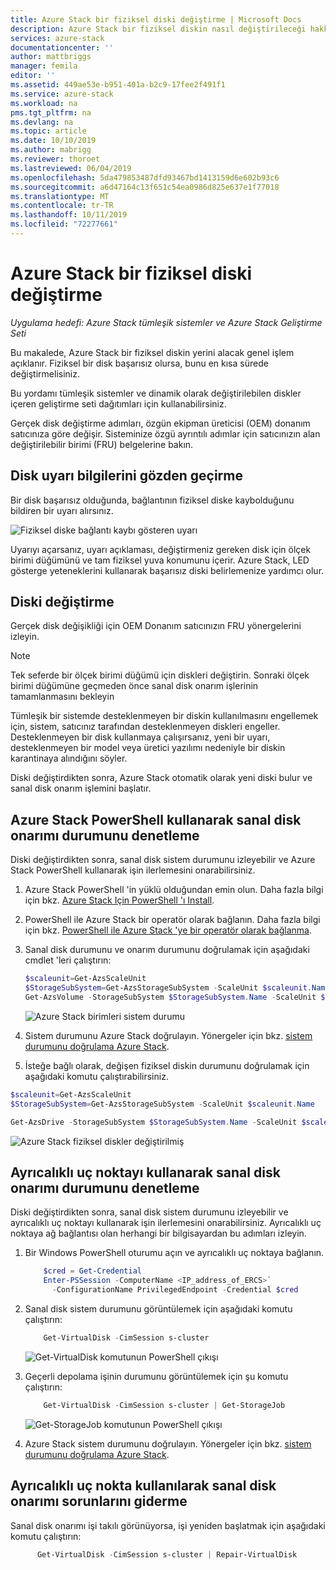 ```yaml
---
title: Azure Stack bir fiziksel diski değiştirme | Microsoft Docs
description: Azure Stack bir fiziksel diskin nasıl değiştirileceği hakkında bir işlem özetlenmektedir.
services: azure-stack
documentationcenter: ''
author: mattbriggs
manager: femila
editor: ''
ms.assetid: 449ae53e-b951-401a-b2c9-17fee2f491f1
ms.service: azure-stack
ms.workload: na
pms.tgt_pltfrm: na
ms.devlang: na
ms.topic: article
ms.date: 10/10/2019
ms.author: mabrigg
ms.reviewer: thoroet
ms.lastreviewed: 06/04/2019
ms.openlocfilehash: 5da479853487dfd93467bd1413159d6e602b93c6
ms.sourcegitcommit: a6d47164c13f651c54ea0986d825e637e1f77018
ms.translationtype: MT
ms.contentlocale: tr-TR
ms.lasthandoff: 10/11/2019
ms.locfileid: "72277661"
---
```

# <a name="replace-a-physical-disk-in-azure-stack"></a>Azure Stack bir fiziksel diski değiştirme

*Uygulama hedefi: Azure Stack tümleşik sistemler ve Azure Stack Geliştirme Seti*

Bu makalede, Azure Stack bir fiziksel diskin yerini alacak genel işlem açıklanır. Fiziksel bir disk başarısız olursa, bunu en kısa sürede değiştirmelisiniz.

Bu yordamı tümleşik sistemler ve dinamik olarak değiştirilebilen diskler içeren geliştirme seti dağıtımları için kullanabilirsiniz.

Gerçek disk değiştirme adımları, özgün ekipman üreticisi (OEM) donanım satıcınıza göre değişir. Sisteminize özgü ayrıntılı adımlar için satıcınızın alan değiştirilebilir birimi (FRU) belgelerine bakın.

## <a name="review-disk-alert-information"></a>Disk uyarı bilgilerini gözden geçirme
Bir disk başarısız olduğunda, bağlantının fiziksel diske kaybolduğunu bildiren bir uyarı alırsınız.

![Fiziksel diske bağlantı kaybı gösteren uyarı](media/azure-stack-replace-disk/DiskAlert.png)

Uyarıyı açarsanız, uyarı açıklaması, değiştirmeniz gereken disk için ölçek birimi düğümünü ve tam fiziksel yuva konumunu içerir. Azure Stack, LED gösterge yeteneklerini kullanarak başarısız diski belirlemenize yardımcı olur.

## <a name="replace-the-disk"></a>Diski değiştirme

Gerçek disk değişikliği için OEM Donanım satıcınızın FRU yönergelerini izleyin.

> [!note]
> Tek seferde bir ölçek birimi düğümü için diskleri değiştirin. Sonraki ölçek birimi düğümüne geçmeden önce sanal disk onarım işlerinin tamamlanmasını bekleyin

Tümleşik bir sistemde desteklenmeyen bir diskin kullanılmasını engellemek için, sistem, satıcınız tarafından desteklenmeyen diskleri engeller. Desteklenmeyen bir disk kullanmaya çalışırsanız, yeni bir uyarı, desteklenmeyen bir model veya üretici yazılımı nedeniyle bir diskin karantinaya alındığını söyler.

Diski değiştirdikten sonra, Azure Stack otomatik olarak yeni diski bulur ve sanal disk onarım işlemini başlatır.

## <a name="check-the-status-of-virtual-disk-repair-using-azure-stack-powershell"></a>Azure Stack PowerShell kullanarak sanal disk onarımı durumunu denetleme

Diski değiştirdikten sonra, sanal disk sistem durumunu izleyebilir ve Azure Stack PowerShell kullanarak işin ilerlemesini onarabilirsiniz.

1. Azure Stack PowerShell 'in yüklü olduğundan emin olun. Daha fazla bilgi için bkz. [Azure Stack Için PowerShell 'ı Install](azure-stack-powershell-install.md).
2. PowerShell ile Azure Stack bir operatör olarak bağlanın. Daha fazla bilgi için bkz. [PowerShell ile Azure Stack 'ye bir operatör olarak bağlanma](azure-stack-powershell-configure-admin.md).
3. Sanal disk durumunu ve onarım durumunu doğrulamak için aşağıdaki cmdlet 'leri çalıştırın:
    ```powershell  
    $scaleunit=Get-AzsScaleUnit
    $StorageSubSystem=Get-AzsStorageSubSystem -ScaleUnit $scaleunit.Name
    Get-AzsVolume -StorageSubSystem $StorageSubSystem.Name -ScaleUnit $scaleunit.name | Select-Object VolumeLabel, OperationalStatus, RepairStatus
    ```

    ![Azure Stack birimleri sistem durumu](media/azure-stack-replace-disk/get-azure-stack-volumes-health.png)

4. Sistem durumunu Azure Stack doğrulayın. Yönergeler için bkz. [sistem durumunu doğrulama Azure Stack](azure-stack-diagnostic-test.md).
5. İsteğe bağlı olarak, değişen fiziksel diskin durumunu doğrulamak için aşağıdaki komutu çalıştırabilirsiniz.

```powershell  
$scaleunit=Get-AzsScaleUnit
$StorageSubSystem=Get-AzsStorageSubSystem -ScaleUnit $scaleunit.Name

Get-AzsDrive -StorageSubSystem $StorageSubSystem.Name -ScaleUnit $scaleunit.name | Sort-Object StorageNode,MediaType,PhysicalLocation | Format-Table Storagenode, Healthstatus, PhysicalLocation, Model, MediaType,  CapacityGB, CanPool, CannotPoolReason
```

![Azure Stack fiziksel diskler değiştirilmiş](media/azure-stack-replace-disk/check-replaced-physical-disks-azure-stack.png)

## <a name="check-the-status-of-virtual-disk-repair-using-the-privileged-endpoint"></a>Ayrıcalıklı uç noktayı kullanarak sanal disk onarımı durumunu denetleme
 
Diski değiştirdikten sonra, sanal disk sistem durumunu izleyebilir ve ayrıcalıklı uç noktayı kullanarak işin ilerlemesini onarabilirsiniz. Ayrıcalıklı uç noktaya ağ bağlantısı olan herhangi bir bilgisayardan bu adımları izleyin.

1. Bir Windows PowerShell oturumu açın ve ayrıcalıklı uç noktaya bağlanın.
    ```powershell
        $cred = Get-Credential
        Enter-PSSession -ComputerName <IP_address_of_ERCS>`
          -ConfigurationName PrivilegedEndpoint -Credential $cred
    ``` 
  
2. Sanal disk sistem durumunu görüntülemek için aşağıdaki komutu çalıştırın:
    ```powershell
        Get-VirtualDisk -CimSession s-cluster
    ```
   ![Get-VirtualDisk komutunun PowerShell çıkışı](media/azure-stack-replace-disk/GetVirtualDiskOutput.png)

3. Geçerli depolama işinin durumunu görüntülemek için şu komutu çalıştırın:
    ```powershell
        Get-VirtualDisk -CimSession s-cluster | Get-StorageJob
    ```
      ![Get-StorageJob komutunun PowerShell çıkışı](media/azure-stack-replace-disk/GetStorageJobOutput.png)

4. Azure Stack sistem durumunu doğrulayın. Yönergeler için bkz. [sistem durumunu doğrulama Azure Stack](azure-stack-diagnostic-test.md).


## <a name="troubleshoot-virtual-disk-repair-using-the-privileged-endpoint"></a>Ayrıcalıklı uç nokta kullanılarak sanal disk onarımı sorunlarını giderme

Sanal disk onarımı işi takılı görünüyorsa, işi yeniden başlatmak için aşağıdaki komutu çalıştırın:
  ```powershell
        Get-VirtualDisk -CimSession s-cluster | Repair-VirtualDisk
  ``` 
